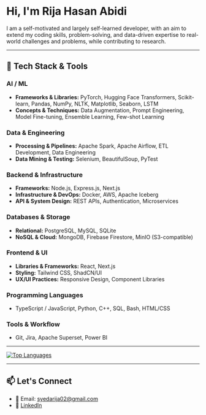 # Hi, I'm Rija Hasan Abidi

I am a self-motivated and largely self-learned developer, with an aim to extend my coding skills, problem-solving, and data-driven expertise to real-world challenges and problems, while contributing to research.

---

## 🧰 Tech Stack & Tools

### AI / ML
- **Frameworks & Libraries:** PyTorch, Hugging Face Transformers, Scikit-learn, Pandas, NumPy, NLTK, Matplotlib, Seaborn, LSTM
- **Concepts & Techniques:** Data Augmentation, Prompt Engineering, Model Fine-tuning, Ensemble Learning, Few-shot Learning

### Data & Engineering
- **Processing & Pipelines:** Apache Spark, Apache Airflow, ETL Development, Data Engineering
- **Data Mining & Testing:** Selenium, BeautifulSoup, PyTest

### Backend & Infrastructure
- **Frameworks:** Node.js, Express.js, Next.js
- **Infrastructure & DevOps:** Docker, AWS, Apache Iceberg
- **API & System Design:** REST APIs, Authentication, Microservices

### Databases & Storage
- **Relational:** PostgreSQL, MySQL, SQLite
- **NoSQL & Cloud:** MongoDB, Firebase Firestore, MinIO (S3-compatible)

### Frontend & UI
- **Libraries & Frameworks:** React, Next.js
- **Styling:** Tailwind CSS, ShadCN/UI
- **UX/UI Practices:** Responsive Design, Component Libraries

### Programming Languages
- TypeScript / JavaScript, Python, C++, SQL, Bash, HTML/CSS

### Tools & Workflow
- Git, Jira, Apache Superset, Power BI

--- 
[![Top Languages](https://github-readme-stats.vercel.app/api/top-langs/?username=rijahasan&layout=compact&hide=jupyter%20notebook&theme=github_light&langs_count=10&card_width=550)](https://github.com/rijahasan/github-readme-stats)

---
## 📫 Let's Connect

- 📧 Email: syedarija02@gmail.com  
- 🔗 [LinkedIn](https://linkedin.com/in/rija-hasan)  
